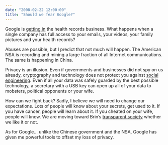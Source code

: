 ```yaml
---
date: "2008-02-22 12:00:00"
title: "Should we fear Google?"
---
```




Google is [getting in](http://errdocs.myway.com/) the health records business. What happens when a single company has full access to your emails, your videos, your family pictures and your health records?

Abuses are possible, but I predict that not much will happen. The American NSA is recording and mining a large fraction of all Internet communications. The same is happening in China.

Privacy is an illusion. Even if governments and businesses did not spy on us already, cryptography and technology does not protect you against [social engineering](https://en.wikipedia.org/wiki/Social_engineering_%28security%29). Even if all your data was safely guarded by the best possible technology, a secretary with a USB key can open up all of your data to mobsters, political opponents or your wife.

How can we fight back? Sadly, I believe we will need to change our expectations. Lots of people will know about your secrets, get used to it. If you have cancer, people will learn about it. If you cheated on your wife, people will know. We are moving toward Brin&rsquo;s [transparent society](https://en.wikipedia.org/wiki/The_Transparent_Society) whether we like it or not.

As for Google&hellip; unlike the Chinese government and the NSA, Google has given me powerful tools to offset my loss of privacy.
